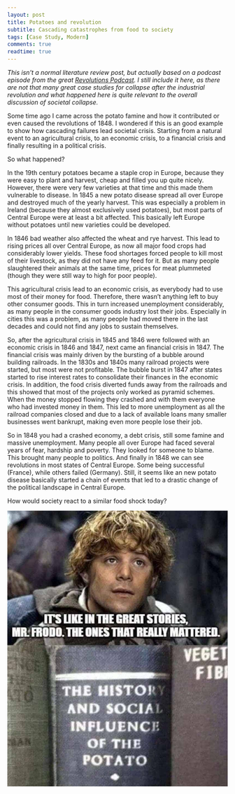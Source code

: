 ```yaml
---
layout: post
title: Potatoes and revolution
subtitle: Cascading catastrophes from food to society
tags: [Case Study, Modern]
comments: true
readtime: true
---
```

*This isn't a normal literature review post, but actually based on a podcast episode from the great [Revolutions Podcast](https://youtu.be/kbbNV1r35yc?si=S2G-rGffA00lUFv8). I still include it here, as there are not that many great case studies for collapse after the industrial revolution and what happened here is quite relevant to the overall discussion of societal collapse.*

Some time ago I came across the potato famine and how it contributed or even caused the revolutions of 1848. I wondered if this is an good example to show how cascading failures lead societal crisis. Starting from a natural event to an agricultural crisis, to an economic crisis, to a financial crisis and finally resulting in a political crisis.

So what happened?

In the 19th century potatoes became a staple crop in Europe, because they were easy to plant and harvest, cheap and filled you up quite nicely. However, there were very few varieties at that time and this made them vulnerable to disease. In 1845 a new potato disease spread all over Europe and destroyed much of the yearly harvest. This was especially a problem in Ireland (because they almost exclusively used potatoes), but most parts of Central Europe were at least a bit affected. This basically left Europe without potatoes until new varieties could be developed.

In 1846 bad weather also affected the wheat and rye harvest. This lead to rising prices all over Central Europe, as now all major food crops had considerably lower yields. These food shortages forced people to kill most of their livestock, as they did not have any feed for it. But as many people slaughtered their animals at the same time, prices for meat plummeted (though they were still way to high for poor people).

This agricultural crisis lead to an economic crisis, as everybody had to use most of their money for food. Therefore, there wasn’t anything left to buy other consumer goods. This in turn increased unemployment considerably, as many people in the consumer goods industry lost their jobs. Especially in cities this was a problem, as many people had moved there in the last decades and could not find any jobs to sustain themselves.

So, after the agricultural crisis in 1845 and 1846 were followed with an economic crisis in 1846 and 1847, next came an financial crisis in 1847. The financial crisis was mainly driven by the bursting of a bubble around building railroads. In the 1830s and 1840s many railroad projects were started, but most were not profitable. The bubble burst in 1847 after states started to rise interest rates to consolidate their finances in the economic crisis. In addition, the food crisis diverted funds away from the railroads and this showed that most of the projects only worked as pyramid schemes. When the money stopped flowing they crashed and with them everyone who had invested money in them. This led to more unemployment as all the railroad companies closed and due to a lack of available loans many smaller businesses went bankrupt, making even more people lose their job.

So in 1848 you had a crashed economy, a debt crisis, still some famine and massive unemployment. Many people all over Europe had faced several years of fear, hardship and poverty. They looked for someone to blame. This brought many people to politics. And finally in 1848 we can see revolutions in most states of Central Europe. Some being successful (France), while others failed (Germany). Still, it seems like an new potato disease basically started a chain of events that led to a drastic change of the political landscape in Central Europe.

How would society react to a similar food shock today?

![Potatoes](https://raw.githubusercontent.com/florianjehn/Societal_Collapse/main/assets/img/potatoes.jpg)
